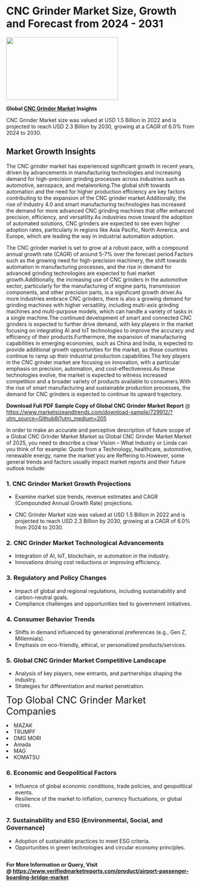 <H1>CNC Grinder Market Size, Growth and Forecast from 2024 - 2031</H1><img class="aligncenter size-medium wp-image-584254" src="https://thirdeyenews.in/wp-content/uploads/2024/09/Global-Market-Research-300x168.jpeg" alt="" width="300" height="168" /><p><strong>Global&nbsp;<a href="https://www.marketsizeandtrends.com/download-sample/729912/?utm_source=Github8j?utm_medium=205">CNC Grinder Market</a> Insights</strong></p><p>CNC Grinder Market size was valued at USD 1.5 Billion in 2022 and is projected to reach USD 2.3 Billion by 2030, growing at a CAGR of 6.0% from 2024 to 2030.</p><p><h2>Market Growth Insights</h2> <p>The CNC grinder market has experienced significant growth in recent years, driven by advancements in manufacturing technologies and increasing demand for high-precision grinding processes across industries such as automotive, aerospace, and metalworking.The global shift towards automation and the need for higher production efficiency are key factors contributing to the expansion of the CNC grinder market.Additionally, the rise of Industry 4.0 and smart manufacturing technologies has increased the demand for more advanced CNC grinding machines that offer enhanced precision, efficiency, and versatility.As industries move toward the adoption of automated solutions, CNC grinders are expected to see even higher adoption rates, particularly in regions like Asia Pacific, North America, and Europe, which are leading the way in industrial automation adoption.</p> <p>The CNC grinder market is set to grow at a robust pace, with a compound annual growth rate (CAGR) of around 5-7% over the forecast period.Factors such as the growing need for high-precision machinery, the shift towards automation in manufacturing processes, and the rise in demand for advanced grinding technologies are expected to fuel market growth.Additionally, the increasing use of CNC grinders in the automotive sector, particularly for the manufacturing of engine parts, transmission components, and other precision parts, is a significant growth driver.As more industries embrace CNC grinders, there is also a growing demand for grinding machines with higher versatility, including multi-axis grinding machines and multi-purpose models, which can handle a variety of tasks in a single machine.The continued development of smart and connected CNC grinders is expected to further drive demand, with key players in the market focusing on integrating AI and IoT technologies to improve the accuracy and efficiency of their products.Furthermore, the expansion of manufacturing capabilities in emerging economies, such as China and India, is expected to provide additional growth opportunities for the market, as these countries continue to ramp up their industrial production capabilities.The key players in the CNC grinder market are focusing on innovation, with a particular emphasis on precision, automation, and cost-effectiveness.As these technologies evolve, the market is expected to witness increased competition and a broader variety of products available to consumers.With the rise of smart manufacturing and sustainable production processes, the demand for CNC grinders is expected to continue its upward trajectory.<p><span class=""><strong>Download Full PDF Sample Copy of Global CNC Grinder Market Report</strong> @ <a href="https://www.marketsizeandtrends.com/download-sample/729912/?utm_source=Github8j?utm_medium=205" target="_blank">https://www.marketsizeandtrends.com/download-sample/729912/?utm_source=Github8j?utm_medium=205</a></span></p><p>In order to make an accurate and perceptive description of future scope of a Global&nbsp;CNC Grinder Market Market as Global&nbsp;CNC Grinder Market Market of 2025, you need to describe a clear Vision &ndash; What Industry or Linda can you think of for example: Quote from a Technology, healthcare, automotive, renewable energy, name the market you are Reffering to.However, some general trends and factors usually impact market reports and their future outlook include:</p><h3>1.&nbsp;<strong>CNC Grinder Market Growth Projections</strong></h3><ul><li>Examine market size trends, revenue estimates and CAGR (Compounded Annual Growth Rate) projections.</li><li><p>CNC Grinder Market size was valued at USD 1.5 Billion in 2022 and is projected to reach USD 2.3 Billion by 2030, growing at a CAGR of 6.0% from 2024 to 2030.</p></li></ul><h3>2.&nbsp;<strong>CNC Grinder Market Technological Advancements</strong></h3><ul><li>Integration of AI, IoT, blockchain, or automation in the industry.</li><li>Innovations driving cost reductions or improving efficiency.</li></ul><h3>3.&nbsp;<strong>Regulatory and Policy Changes</strong></h3><ul><li>Impact of global and regional regulations, including sustainability and carbon-neutral goals.</li><li>Compliance challenges and opportunities tied to government initiatives.</li></ul><h3>4.&nbsp;<strong>Consumer Behavior Trends</strong></h3><ul><li>Shifts in demand influenced by generational preferences (e.g., Gen Z, Millennials).</li><li>Emphasis on eco-friendly, ethical, or personalized products/services.</li></ul><h3>5.&nbsp;<strong>Global CNC Grinder Market Competitive Landscape</strong></h3><ul><li>Analysis of key players, new entrants, and partnerships shaping the industry.</li><li>Strategies for differentiation and market penetration.</li></ul><p data-pm-slice="1 1 []"><span style="color: inherit; font-family: inherit; font-size: 25px;">Top Global CNC Grinder Market Companies</span></p><div class="" data-test-id=""><p><li>MAZAK</li><li> TRUMPF</li><li> DMG MORI</li><li> Amada</li><li> MAG</li><li> KOMATSU</li></p></div><h3>6.&nbsp;<strong>Economic and Geopolitical Factors</strong></h3><ul><li>Influence of global economic conditions, trade policies, and geopolitical events.</li><li>Resilience of the market to inflation, currency fluctuations, or global crises.</li></ul><h3>7.&nbsp;<strong>Sustainability and ESG (Environmental, Social, and Governance)</strong></h3><ul><li>Adoption of sustainable practices to meet ESG criteria.</li><li>Opportunities in green technologies and circular economy principles.</li></ul><h2><strong style="font-size: 14px;">For More Information or Query, Visit @&nbsp;</strong><a style="background-color: #ffffff; font-size: 14px;" href="https://www.marketsizeandtrends.com/report/cnc-grinder-market/" target="_blank">https://www.verifiedmarketreports.com/product/airport-passenger-boarding-bridge-market</a></h2>